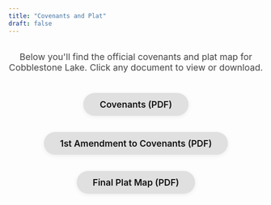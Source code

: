 ```yaml
---
title: "Covenants and Plat"
draft: false
---
```


<section class="covenants-section" style="max-width: 800px; margin: 2rem auto; text-align: center;">
  <p style="font-size:1.1rem; color:#444; margin-bottom:2.5rem;">Below you'll find the official covenants and plat map for Cobblestone Lake. Click any document to view or download.</p>
  <div style="display: flex; flex-direction: column; gap: 1.5rem; align-items: center;">
    <a href="/docs/C_Lake_Covenants.pdf" class="doc-btn" target="_blank" rel="noopener"><span class="doc-btn-text">Covenants (PDF)</span></a>
    <a href="/docs/C_Lake__1st_Amendment_to_Covenants.pdf" class="doc-btn" target="_blank" rel="noopener"><span class="doc-btn-text">1st Amendment to Covenants (PDF)</span></a>
    <a href="/docs/C_Lake_Final_Plat_PDF.pdf" class="doc-btn" target="_blank" rel="noopener"><span class="doc-btn-text">Final Plat Map (PDF)</span></a>
  </div>
</section>

<style>
  .doc-btn {
    display: inline-block;
    background: #e0e0e0;
    color: #111;
    padding: 0.75rem 2rem;
    border-radius: 30px;
    font-size: 1.1rem;
    font-weight: 600;
    text-decoration: none;
    box-shadow: 0 2px 8px rgba(0,0,0,0.07);
    transition: background 0.2s, box-shadow 0.2s;
    margin-bottom: 0.5rem;
  }
  .doc-btn:hover {
    background: #bdbdbd;
    box-shadow: 0 4px 16px rgba(0,0,0,0.13);
  }
  .doc-btn-text {
    color: #111;
  }
</style>

 